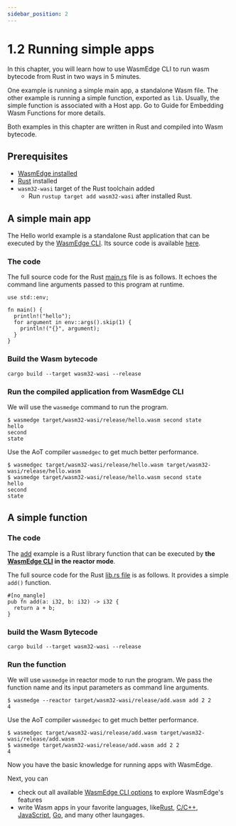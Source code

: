 ```yaml
---
sidebar_position: 2
---
```


# 1.2 Running simple apps

In this chapter, you will learn how to use WasmEdge CLI to run wasm bytecode from Rust in two ways in 5 minutes.

One example is running a simple main app, a standalone Wasm file. The other example is running a simple function, exported as `lib`. Usually, the simple function is associated with a Host app. Go to Guide for Embedding Wasm Functions for more details.

Both examples in this chapter are written in Rust and compiled into Wasm bytecode.

## Prerequisites

* [WasmEdge installed](./install.md)
* [Rust](https://www.rust-lang.org/tools/install) installed
* `wasm32-wasi` target of the Rust toolchain added
    * Run `rustup target add wasm32-wasi` after installed Rust. 

## A simple main app

The Hello world example is a standalone Rust application that can be executed by the [WasmEdge CLI](/docs/build-and-run/cli.md). Its source code is available [here](https://github.com/second-state/wasm-learning/blob/master/cli/hello/src/main.rs).

### The code

The full source code for the Rust [main.rs](https://github.com/second-state/wasm-learning/blob/master/cli/hello/src/main.rs) file is as follows. It echoes the command line arguments passed to this program at runtime.

```
use std::env;

fn main() {
  println!("hello");
  for argument in env::args().skip(1) {
    println!("{}", argument);
  }
}
```

### Build the Wasm bytecode
```
cargo build --target wasm32-wasi --release
```

### Run the compiled application from WasmEdge CLI

We will use the `wasmedge` command to run the program.

```
$ wasmedge target/wasm32-wasi/release/hello.wasm second state
hello
second
state
```

Use the AoT compiler `wasmedgec` to get much better performance.

```
$ wasmedgec target/wasm32-wasi/release/hello.wasm target/wasm32-wasi/release/hello.wasm
$ wasmedge target/wasm32-wasi/release/hello.wasm second state
hello
second
state
```

## A simple function

### The code

The [add](https://github.com/second-state/wasm-learning/tree/master/cli/add) example is a Rust library function that can be executed by **the [WasmEdge CLI](/docs/build-and-run/cli.md) in the reactor mode**.

The full source code for the Rust [lib.rs file](https://github.com/second-state/wasm-learning/blob/master/cli/add/src/lib.rs) is as follows. It provides a simple `add()` function.

```
#[no_mangle]
pub fn add(a: i32, b: i32) -> i32 {
  return a + b;
}
```
### build the Wasm Bytecode

```
cargo build --target wasm32-wasi --release
```
### Run the function

We will use `wasmedge` in reactor mode to run the program. We pass the function name and its input parameters as command line arguments.

```
$ wasmedge --reactor target/wasm32-wasi/release/add.wasm add 2 2
4
```

Use the AoT compiler `wasmedgec` to get much better performance.

```
$ wasmedgec target/wasm32-wasi/release/add.wasm target/wasm32-wasi/release/add.wasm
$ wasmedge target/wasm32-wasi/release/add.wasm add 2 2
4
```

Now you have the basic knowledge for running apps with WasmEdge.

Next, you can

* check out all available [WasmEdge CLI options](/docs/build-and-run/cli.md) to explore WasmEdge's features
* write Wasm apps in your favorite languages, like[Rust](category/rust), [C/C++](category/c), [JavaScript](category/javascript), [Go](category/go), and many other laungages.